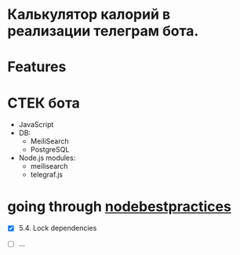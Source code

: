 # Калькулятор калорий в реализации телеграм бота.

# Features



# СТЕК бота

- JavaScript
- DB:
    - MeiliSearch
    - PostgreSQL
- Node.js modules:
    - meilisearch
    - telegraf.js
    

# going through [nodebestpractices](https://github.com/goldbergyoni/nodebestpractices)

- [x] 5.4. Lock dependencies
- [ ] ...


